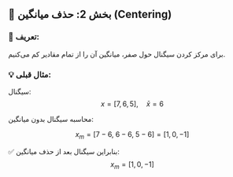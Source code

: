 

## 🔹 بخش 2: **حذف میانگین (Centering)**

### 📌 تعریف:
برای مرکز کردن سیگنال حول صفر، میانگین آن را از تمام مقادیر کم می‌کنیم.

### 💡 مثال قبلی:

سیگنال:
$$
x = [7, 6, 5], \quad \bar{x} = 6
$$

محاسبه سیگنال بدون میانگین:

$$
x_m = [7 - 6, \; 6 - 6, \; 5 - 6] = [1, 0, -1]
$$

✅ بنابراین سیگنال بعد از حذف میانگین:
$$
x_m = [1, 0, -1]
$$

